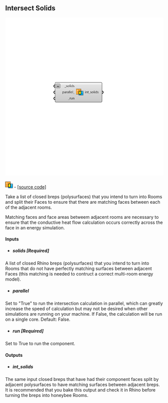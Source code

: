 ## Intersect Solids

![](../../images/components/Intersect_Solids.png)

![](../../images/icons/Intersect_Solids.png) - [[source code]](https://github.com/ladybug-tools/honeybee-grasshopper-core/blob/master/ladybug_grasshopper/src//HB%20Intersect%20Solids.py)


Take a list of closed breps (polysurfaces) that you intend to turn into Rooms and split their Faces to ensure that there are matching faces between each of the adjacent rooms. 

Matching faces and face areas betweem adjacent rooms are necessary to ensure that the conductive heat flow calculation occurs correctly across the face in an energy simulation. 



#### Inputs
* ##### solids [Required]
A list of closed Rhino breps (polysurfaces) that you intend to turn into Rooms that do not have perfectly matching surfaces between adjacent Faces (this matching is needed to contruct a correct multi-room energy model). 
* ##### parallel 
Set to "True" to run the intersection calculation in parallel, which can greatly increase the speed of calculation but may not be desired when other simulations are running on your machine. If False, the calculation will be run on a single core. Default: False. 
* ##### run [Required]
Set to True to run the component. 

#### Outputs
* ##### int_solids
The same input closed breps that have had their component faces split by adjacent polysurfaces to have matching surfaces between adjacent breps.  It is recommended that you bake this output and check it in Rhino before turning the breps into honeybee Rooms. 